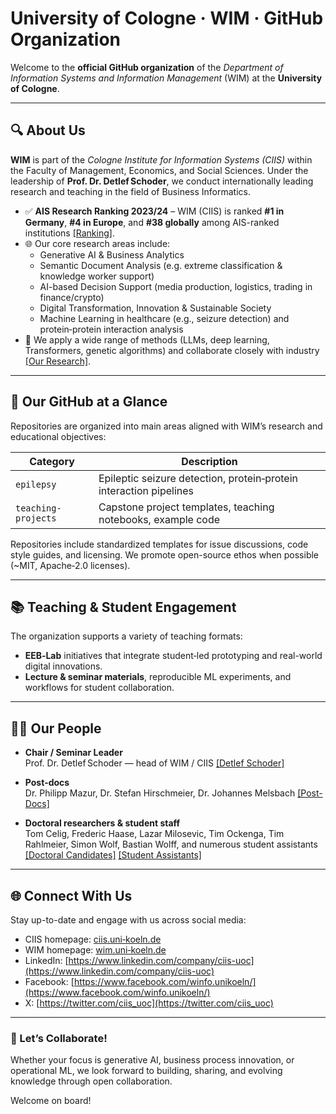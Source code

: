 # University of Cologne · WIM · GitHub Organization

Welcome to the **official GitHub organization** of the *Department of Information Systems and Information Management* (WIM) at the **University of Cologne**.

---

## 🔍 About Us

**WIM** is part of the *Cologne Institute for Information Systems (CIIS)* within the Faculty of Management, Economics, and Social Sciences. Under the leadership of **Prof. Dr. Detlef Schoder**, we conduct internationally leading research and teaching in the field of Business Informatics.

- ✅ **AIS Research Ranking 2023/24** – WIM (CIIS) is ranked **#1 in Germany**, **#4 in Europe**, and **#38 globally** among AIS-ranked institutions  [[Ranking]](https://idw-online.de/en/news830737).
- 🌐 Our core research areas include:
  - Generative AI & Business Analytics  
  - Semantic Document Analysis (e.g. extreme classification & knowledge worker support)  
  - AI-based Decision Support (media production, logistics, trading in finance/crypto)  
  - Digital Transformation, Innovation & Sustainable Society  
  - Machine Learning in healthcare (e.g., seizure detection) and protein‑protein interaction analysis
- 🧪 We apply a wide range of methods (LLMs, deep learning, Transformers, genetic algorithms) and collaborate closely with industry  [[Our Research]](https://wim.uni-koeln.de/en/research).

---

## 📂 Our GitHub at a Glance

Repositories are organized into main areas aligned with WIM’s research and educational objectives:

| Category                  | Description |
|---------------------------|-------------|
| `epilepsy`                | Epileptic seizure detection, protein‑protein interaction pipelines |
| `teaching‐projects`       | Capstone project templates, teaching notebooks, example code |

Repositories include standardized templates for issue discussions, code style guides, and licensing. We promote open-source ethos when possible (~MIT, Apache‑2.0 licenses).

---

## 📚 Teaching & Student Engagement

The organization supports a variety of teaching formats:

- **EEB‑Lab** initiatives that integrate student‐led prototyping and real-world digital innovations.
- **Lecture & seminar materials**, reproducible ML experiments, and workflows for student collaboration.

---

## 🧑‍💼 Our People

- **Chair / Seminar Leader**  
  Prof. Dr. Detlef Schoder — head of WIM / CIIS  [[Detlef Schoder]](https://wim.uni-koeln.de/en/the-department/seminar-leader)

- **Post‐docs**  
  Dr. Philipp Mazur, Dr. Stefan Hirschmeier, Dr. Johannes Melsbach  [[Post-Docs]](https://wim.uni-koeln.de/en/the-department/post-docs)

- **Doctoral researchers & student staff**  
Tom Celig, Frederic Haase, Lazar Milosevic, Tim Ockenga, Tim Rahlmeier, Simon Wolf, Bastian Wolff, and numerous student assistants  
[[Doctoral Candidates]](https://wim.uni-koeln.de/en/the-department/doctoral-candidates) [[Student Assistants]](https://wim.uni-koeln.de/en/the-department/student-assistants)

---

## 🌐 Connect With Us

Stay up-to-date and engage with us across social media:

- CIIS homepage: [ciis.uni‑koeln.de](https://ciis.uni-koeln.de/en/)
- WIM homepage: [wim.uni‑koeln.de](https://wim.uni-koeln.de/en/) 
- LinkedIn: [https://www.linkedin.com/company/ciis-uoc](https://www.linkedin.com/company/ciis-uoc)
- Facebook: [https://www.facebook.com/winfo.unikoeln/](https://www.facebook.com/winfo.unikoeln/)
- X: [https://twitter.com/ciis_uoc](https://twitter.com/ciis_uoc)

---

### 🚀 Let’s Collaborate!

Whether your focus is generative AI, business process innovation, or operational ML, we look forward to building, sharing, and evolving knowledge through open collaboration.  

Welcome on board!